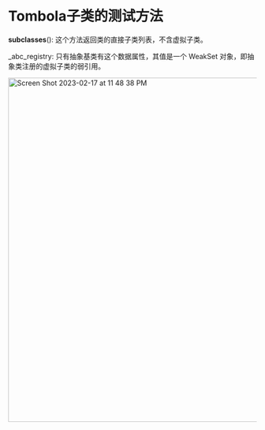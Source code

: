 # Tombola子类的测试方法

__subclasses__(): 这个方法返回类的直接子类列表，不含虚拟子类。

_abc_registry: 只有抽象基类有这个数据属性，其值是一个 WeakSet 对象，即抽象类注册的虚拟子类的弱引用。

<img width="698" alt="Screen Shot 2023-02-17 at 11 48 38 PM" src="https://user-images.githubusercontent.com/73077953/219848609-c557bb78-2510-40f5-bb80-fc50985d43ff.png">
